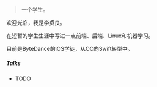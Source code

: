>  一个学生。

欢迎光临，我是李贞良。

在短暂的学生生涯中写过一点前端、后端、Linux和机器学习。

目前是ByteDance的iOS学徒，从OC向Swift转型中。

##### Talks

- TODO
